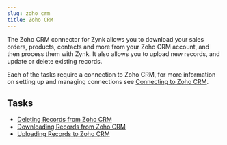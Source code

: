 ```yaml
---
slug: zoho crm
title: Zoho CRM
---
```

The Zoho CRM connector for Zynk allows you to download your sales orders, products, contacts and more from your Zoho CRM account, and then process them with Zynk. It also allows you to upload new records, and update or delete existing records.

Each of the tasks require a connection to Zoho CRM, for more  information on setting up and managing connections see [Connecting to Zoho CRM](connecting-to-zoho-crm).

## Tasks

 * [Deleting Records from Zoho CRM](deleting-records-from-zoho-crm)
 * [Downloading Records from Zoho CRM](downloading-records-from-zoho-crm)
 * [Uploading Records to Zoho CRM](uploading-records-to-zoho-crm)